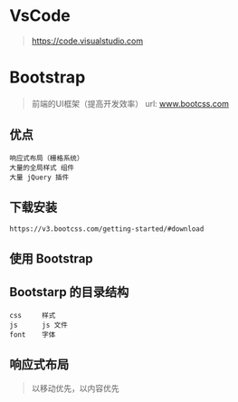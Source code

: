 # VsCode
> https://code.visualstudio.com

# Bootstrap
> 前端的UI框架（提高开发效率）
> url: www.bootcss.com

## 优点
    响应式布局（栅格系统）
    大量的全局样式 组件
    大量 jQuery 插件

## 下载安装
    https://v3.bootcss.com/getting-started/#download

## 使用 Bootstrap

## Bootstarp 的目录结构
    css     样式
    js      js 文件
    font    字体

## 响应式布局
> 以移动优先，以内容优先